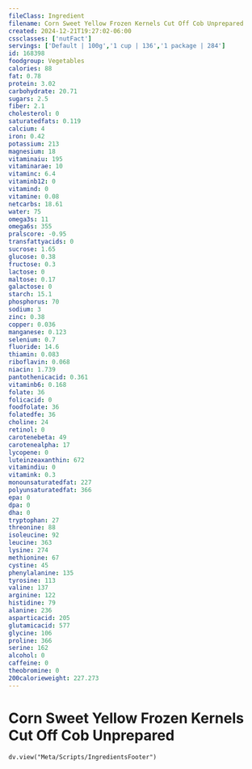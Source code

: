 ```yaml
---
fileClass: Ingredient
filename: Corn Sweet Yellow Frozen Kernels Cut Off Cob Unprepared
created: 2024-12-21T19:27:02-06:00
cssclasses: ['nutFact']
servings: ['Default | 100g','1 cup | 136','1 package | 284']
id: 168398
foodgroup: Vegetables
calories: 88
fat: 0.78
protein: 3.02
carbohydrate: 20.71
sugars: 2.5
fiber: 2.1
cholesterol: 0
saturatedfats: 0.119
calcium: 4
iron: 0.42
potassium: 213
magnesium: 18
vitaminaiu: 195
vitaminarae: 10
vitaminc: 6.4
vitaminb12: 0
vitamind: 0
vitamine: 0.08
netcarbs: 18.61
water: 75
omega3s: 11
omega6s: 355
pralscore: -0.95
transfattyacids: 0
sucrose: 1.65
glucose: 0.38
fructose: 0.3
lactose: 0
maltose: 0.17
galactose: 0
starch: 15.1
phosphorus: 70
sodium: 3
zinc: 0.38
copper: 0.036
manganese: 0.123
selenium: 0.7
fluoride: 14.6
thiamin: 0.083
riboflavin: 0.068
niacin: 1.739
pantothenicacid: 0.361
vitaminb6: 0.168
folate: 36
folicacid: 0
foodfolate: 36
folatedfe: 36
choline: 24
retinol: 0
carotenebeta: 49
carotenealpha: 17
lycopene: 0
luteinzeaxanthin: 672
vitamindiu: 0
vitamink: 0.3
monounsaturatedfat: 227
polyunsaturatedfat: 366
epa: 0
dpa: 0
dha: 0
tryptophan: 27
threonine: 88
isoleucine: 92
leucine: 363
lysine: 274
methionine: 67
cystine: 45
phenylalanine: 135
tyrosine: 113
valine: 137
arginine: 122
histidine: 79
alanine: 236
asparticacid: 205
glutamicacid: 577
glycine: 106
proline: 366
serine: 162
alcohol: 0
caffeine: 0
theobromine: 0
200calorieweight: 227.273
---
```


# Corn Sweet Yellow Frozen Kernels Cut Off Cob Unprepared

```dataviewjs
dv.view("Meta/Scripts/IngredientsFooter")
```